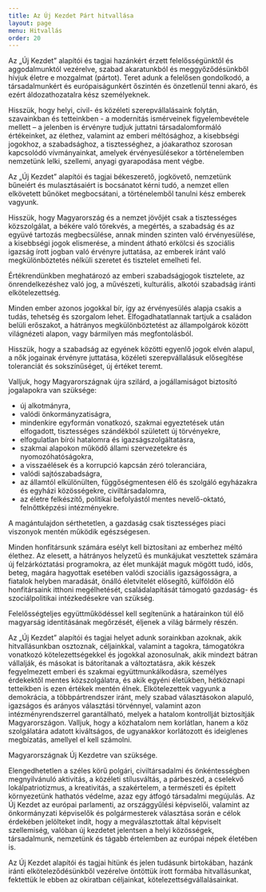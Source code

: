```yaml
---
title: Az Új Kezdet Párt hitvallása
layout: page
menu: Hitvallás
order: 20
---
```


Az „Új Kezdet” alapítói és tagjai hazánkért érzett felelősségünktől és aggodalmunktól vezérelve, szabad akaratunkból és meggyőződésünkből hívjuk életre e mozgalmat (pártot). Teret adunk a felelősen gondolkodó, a társadalmunkért és európaiságunkért őszintén és önzetlenül tenni akaró, és ezért áldozathozatalra kész személyeknek.

Hisszük, hogy helyi, civil- és közéleti szerepvállalásaink folytán, szavainkban és tetteinkben - a modernitás ismérveinek figyelembevétele mellett – a jelenben is érvényre tudjuk juttatni társadalomformáló értékeinket, az élethez, valamint az emberi méltósághoz, a kisebbségi jogokhoz, a szabadsághoz, a tisztességhez, a jóakarathoz szorosan kapcsolódó vívmányainkat, amelyek érvényesülésekor a történelemben nemzetünk lelki, szellemi, anyagi gyarapodása ment végbe.

Az „Új Kezdet” alapítói és tagjai békeszerető, jogkövető, nemzetünk bűneiért és mulasztásaiért is bocsánatot kérni tudó, a nemzet ellen elkövetett bűnöket megbocsátani, a történelemből tanulni kész emberek vagyunk.

Hisszük, hogy Magyarország és a nemzet jövőjét csak a tisztességes közszolgálat, a békére való törekvés, a megértés, a szabadság és az együvé tartozás megbecsülése, annak minden szinten való érvényesülése, a kisebbségi jogok elismerése, a mindent átható erkölcsi és szociális igazság írott jogban való érvényre juttatása, az emberek iránt való megkülönböztetés nélküli szeretet és tisztelet emelheti fel.

Értékrendünkben meghatározó az emberi szabadságjogok tisztelete, az önrendelkezéshez való jog, a művészeti, kulturális, alkotói szabadság iránti elkötelezettség.

Minden ember azonos jogokkal bír, így az érvényesülés alapja csakis a tudás, tehetség és szorgalom lehet. Elfogadhatatlannak tartjuk a családon belüli erőszakot, a hátrányos megkülönböztetést az állampolgárok között világnézeti alapon, vagy bármilyen más megfontolásból.

Hisszük, hogy a szabadság az egyének közötti egyenlő jogok elvén alapul, a nők jogainak érvényre juttatása, közéleti szerepvállalásuk elősegítése toleranciát és sokszínűséget, új értéket teremt.

Valljuk, hogy
Magyarországnak újra szilárd, a jogállamiságot biztosító jogalapokra van szüksége:
- új alkotmányra,
- valódi önkormányzatiságra,
- mindenkire egyformán vonatkozó, szakmai egyeztetések után elfogadott, tisztességes szándékból született új törvényekre,
- elfogulatlan bírói hatalomra és igazságszolgáltatásra,
- szakmai alapokon működő állami szervezetekre és nyomozóhatóságokra,
- a visszaélések és a korrupció kapcsán zéró toleranciára,
- valódi sajtószabadságra,
- az államtól elkülönülten, függőségmentesen élő és szolgáló egyházakra és egyházi közösségekre, civiltársadalomra,
- az életre felkészítő, politikai befolyástól mentes nevelő-oktató, felnőttképzési intézményekre.

A magántulajdon sérthetetlen, a gazdaság csak tisztességes piaci viszonyok mentén működik egészségesen.

Minden honfitársunk számára esélyt kell biztosítani az emberhez méltó élethez. Az elesett, a hátrányos helyzetű és munkájukat vesztettek számára új felzárkóztatási programokra, az élet munkáját maguk mögött tudó, idős, beteg, magára hagyottak esetében valódi szociális igazságosságra, a fiatalok helyben maradását, önálló életvitelét elősegítő, külföldön élő honfitársaink itthoni megélhetését, családalapítását támogató gazdaság- és szociálpolitikai intézkedésekre van szükség.

Felelősségteljes együttműködéssel kell segítenünk a határainkon túl élő magyarság identitásának megőrzését, éljenek a világ bármely részén.

Az „Új Kezdet” alapítói és tagjai helyet adunk sorainkban azoknak, akik hitvallásunkban osztoznak, céljainkkal, valamint a tagokra, támogatókra vonatkozó kötelezettségekkel és jogokkal azonosulnak, akik mindezt bátran vállalják, és másokat is bátorítanak a változtatásra, akik készek fegyelmezett emberi és szakmai együttmunkálkodásra, személyes érdekektől mentes közszolgálatra, és akik egyéni életükben, hétköznapi tetteikben is ezen értékek mentén élnek.
Elkötelezettek vagyunk a demokrácia, a többpártrendszer iránt, mely szabad választásokon alapuló, igazságos és arányos választási törvénnyel, valamint azon intézményrendszerrel garantálható, melyek a hatalom kontrollját biztosítják Magyarországon.
Valljuk, hogy a közhatalom nem korlátlan, hanem a köz szolgálatára adatott kiváltságos, de ugyanakkor korlátozott és ideiglenes megbízatás, amellyel el kell számolni.

Magyarországnak Új Kezdetre van szüksége.

Elengedhetetlen a széles körű polgári, civiltársadalmi és önkéntességben megnyilvánuló aktivitás, a közéleti stílusváltás, a párbeszéd, a cselekvő lokálpatriotizmus, a kreativitás, a szakértelem, a természeti és épített környezetünk hathatós védelme, azaz egy átfogó társadalmi megújulás.
Az Új Kezdet az európai parlamenti, az országgyűlési képviselői, valamint az önkormányzati képviselők és polgármesterek választása során e célok érdekében jelölteket indít, hogy a megválasztottak által képviselt szellemiség, valóban új kezdetet jelentsen a helyi közösségek, társadalmunk, nemzetünk és tágabb értelemben az európai népek életében is.

Az Új Kezdet alapítói és tagjai hitünk és jelen tudásunk birtokában, hazánk iránti elköteleződésünkből vezérelve öntöttük írott formába hitvallásunkat, fektettük le ebben az okiratban céljainkat, kötelezettségvállalásainkat.
